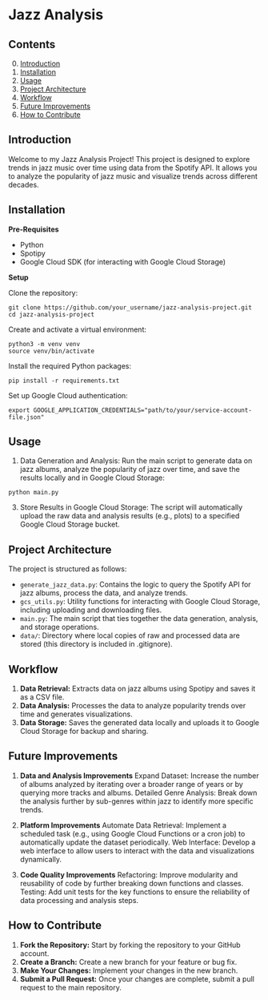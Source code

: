 # Jazz Analysis

## Contents
0. [Introduction](#introduction)
1. [Installation](#installation)
2. [Usage](#usage)
3. [Project Architecture](#project-architecture)
4. [Workflow](#workflow)
4. [Future Improvements](#future-improvements)
5. [How to Contribute](#how-to-contribute)

## Introduction
Welcome to my Jazz Analysis Project! This project is designed to explore trends in jazz music over time using data from the Spotify API. It allows you to analyze the popularity of jazz music and visualize trends across different decades.

## Installation
**Pre-Requisites**
- Python
- Spotipy
- Google Cloud SDK (for interacting with Google Cloud Storage)

**Setup**

Clone the repository:
```
git clone https://github.com/your_username/jazz-analysis-project.git
cd jazz-analysis-project
```

Create and activate a virtual environment:
```
python3 -m venv venv
source venv/bin/activate
```

Install the required Python packages:
```
pip install -r requirements.txt
```

Set up Google Cloud authentication:
```
export GOOGLE_APPLICATION_CREDENTIALS="path/to/your/service-account-file.json"
```


## Usage
1. Data Generation and Analysis:
Run the main script to generate data on jazz albums, analyze the popularity of jazz over time, and save the results locally and in Google Cloud Storage:

```
python main.py
```

3. Store Results in Google Cloud Storage:
The script will automatically upload the raw data and analysis results (e.g., plots) to a specified Google Cloud Storage bucket.

## Project Architecture
The project is structured as follows:

- ```generate_jazz_data.py```: Contains the logic to query the Spotify API for jazz albums, process the data, and analyze trends.
- ```gcs_utils.py```: Utility functions for interacting with Google Cloud Storage, including uploading and downloading files.
- ```main.py```: The main script that ties together the data generation, analysis, and storage operations.
- ```data/```: Directory where local copies of raw and processed data are stored (this directory is included in .gitignore).

## Workflow
1. **Data Retrieval:** Extracts data on jazz albums using Spotipy and saves it as a CSV file.
2. **Data Analysis:** Processes the data to analyze popularity trends over time and generates visualizations.
3. **Data Storage:** Saves the generated data locally and uploads it to Google Cloud Storage for backup and sharing.

## Future Improvements
1. **Data and Analysis Improvements**
Expand Dataset: Increase the number of albums analyzed by iterating over a broader range of years or by querying more tracks and albums.
Detailed Genre Analysis: Break down the analysis further by sub-genres within jazz to identify more specific trends.

2. **Platform Improvements**
Automate Data Retrieval: Implement a scheduled task (e.g., using Google Cloud Functions or a cron job) to automatically update the dataset periodically.
Web Interface: Develop a web interface to allow users to interact with the data and visualizations dynamically.

3. **Code Quality Improvements**
Refactoring: Improve modularity and reusability of code by further breaking down functions and classes.
Testing: Add unit tests for the key functions to ensure the reliability of data processing and analysis steps.

## How to Contribute
1. **Fork the Repository:** Start by forking the repository to your GitHub account.
2. **Create a Branch:** Create a new branch for your feature or bug fix.
3. **Make Your Changes:** Implement your changes in the new branch.
4. **Submit a Pull Request:** Once your changes are complete, submit a pull request to the main repository.
